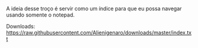 A ideia desse troço é servir como um índice para que eu possa navegar usando somente o notepad.


Downloads:  https://raw.githubusercontent.com/Alienigenaro/downloads/master/index.txt




